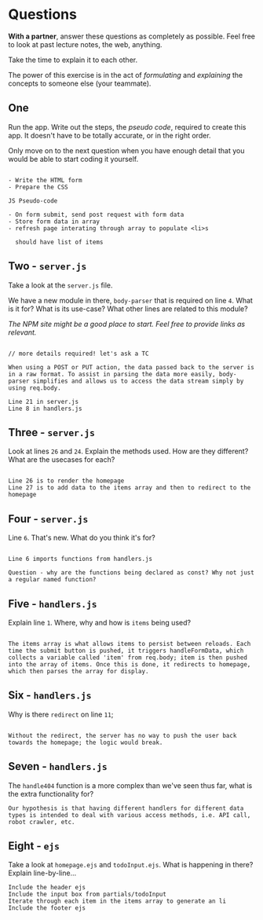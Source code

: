 # Questions

**With a partner**, answer these questions as completely as possible. Feel free to look at past lecture notes, the web, anything.

Take the time to explain it to each other.

The power of this exercise is in the act of _formulating_ and _explaining_ the concepts to someone else (your teammate).

## One

Run the app. Write out the steps, the _pseudo code_, required to create this app. It doesn't have to be totally accurate, or in the right order.

Only move on to the next question when you have enough detail that you would be able to start coding it yourself.

```

- Write the HTML form
- Prepare the CSS

JS Pseudo-code

- On form submit, send post request with form data
- Store form data in array
- refresh page interating through array to populate <li>s

  should have list of items
```

## Two - `server.js`

Take a look at the `server.js` file.

We have a new module in there, `body-parser` that is required on line `4`. What is it for? What is its use-case? What other lines are related to this module?

_The NPM site might be a good place to start. Feel free to provide links as relevant._

```

// more details required! let's ask a TC

When using a POST or PUT action, the data passed back to the server is in a raw format. To assist in parsing the data more easily, body-parser simplifies and allows us to access the data stream simply by using req.body.

Line 21 in server.js
Line 8 in handlers.js

```

## Three - `server.js`

Look at lines `26` and `24`. Explain the methods used. How are they different? What are the usecases for each?

```

Line 26 is to render the homepage
Line 27 is to add data to the items array and then to redirect to the homepage

```

## Four - `server.js`

Line `6`. That's new. What do you think it's for?

```

Line 6 imports functions from handlers.js

Question - why are the functions being declared as const? Why not just a regular named function?

```

## Five - `handlers.js`

Explain line `1`. Where, why and how is `items` being used?

```

The items array is what allows items to persist between reloads. Each time the submit button is pushed, it triggers handleFormData, which collects a variable called 'item' from req.body; item is then pushed into the array of items. Once this is done, it redirects to homepage, which then parses the array for display.

```

## Six - `handlers.js`

Why is there `redirect` on line `11`;

```

Without the redirect, the server has no way to push the user back towards the homepage; the logic would break.

```

## Seven - `handlers.js`

The `handle404` function is a more complex than we've seen thus far, what is the extra functionality for?

```
Our hypothesis is that having different handlers for different data types is intended to deal with various access methods, i.e. API call, robot crawler, etc.

```

## Eight - `ejs`

Take a look at `homepage.ejs` and `todoInput.ejs`. What is happening in there? Explain line-by-line...

```
Include the header ejs
Include the input box from partials/todoInput
Iterate through each item in the items array to generate an li
Include the footer ejs

```
